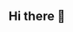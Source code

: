 ## Hi there 👋

<!--
**collinbarbour923/collinbarbour923** is a ✨ _special_ ✨ repository because its `README.md` (this file) appears on your GitHub profile.

Here are some ideas to get you started:

- 🔭 I’m currently working on ... This assignment
- 🌱 I’m currently learning ... how to code
- 👯 I’m looking to collaborate on ... fixing my code
- 🤔 I’m looking for help with ... FIXING MY CODE
- 💬 Ask me about ... my code
- 📫 How to reach me: ... email
- 😄 Pronouns: ... he/him
 

